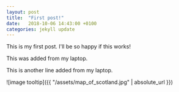 ```yaml
---
layout: post
title:  "First post!"
date:   2018-10-06 14:43:00 +0100
categories: jekyll update
---
```

This is my first post. I'll be so happy if this works!

This was added from my laptop.

This is another line added from my laptop.

![image tooltip]({{ "/assets/map_of_scotland.jpg" | absolute_url }})